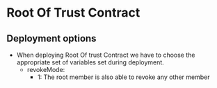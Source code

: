 # Root Of Trust Contract

## Deployment options

- When deploying Root Of trust Contract we have to choose the appropriate set of variables set during deployment.
  - revokeMode:
    - 1: The root member is also able to revoke any other member
